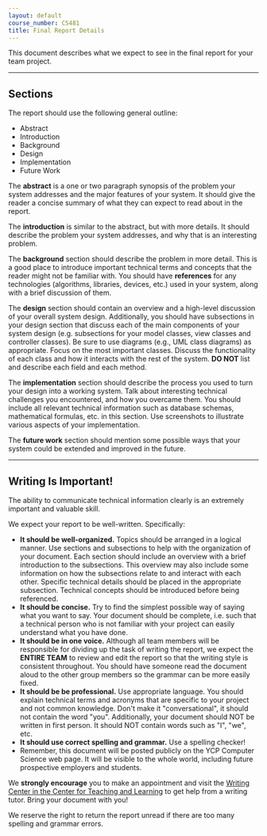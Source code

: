 ```yaml
---
layout: default
course_number: CS481
title: Final Report Details
---
```


This document describes what we expect to see in the final report for your team project.

--- --- --- --- --- --- --- --- --- --- --- --- --- --- --- --- --- --- --- --- --- --- --- ---



## Sections


The report should use the following general outline:

-   Abstract
-   Introduction
-   Background
-   Design
-   Implementation
-   Future Work

The **abstract** is a one or two paragraph synopsis of the problem your system addresses and the major features of your system. It should give the reader a concise summary of what they can expect to read about in the report.

The **introduction** is similar to the abstract, but with more details. It should describe the problem your system addresses, and why that is an interesting problem.

The **background** section should describe the problem in more detail. This is a good place to introduce important technical terms and concepts that the reader might not be familiar with. You should have **references** for any technologies (algorithms, libraries, devices, etc.) used in your system, along with a brief discussion of them.

The **design** section should contain an overview and a high-level discussion of your overall system design. Additionally, you should have subsections in your design section that discuss each of the main components of your system design (e.g. subsections for your model classes, view classes and controller classes). Be sure to use diagrams (e.g., UML class diagrams) as appropriate. Focus on the most important classes. Discuss the functionality of each class and how it interacts with the rest of the system. **DO NOT** list and describe each field and each method.

The **implementation** section should describe the process you used to turn your design into a working system. Talk about interesting technical challenges you encountered, and how you overcame them. You should include all relevant technical information such as database schemas, mathematical formulas, etc. in this section. Use screenshots to illustrate various aspects of your implementation.

The **future work** section should mention some possible ways that your system could be extended and improved in the future.

--- --- --- --- --- --- --- --- --- --- --- --- --- --- --- --- --- --- --- --- --- --- --- ---



## Writing Is Important!


The ability to communicate technical information clearly is an extremely important and valuable skill.

We expect your report to be well-written. Specifically:

-   **It should be well-organized.** Topics should be arranged in a logical manner. Use sections and subsections to help with the organization of your document. Each section should include an overview with a brief introduction to the subsections. This overview may also include some information on how the subsections relate to and interact with each other. Specific technical details should be placed in the appropriate subsection. Technical concepts should be introduced before being referenced.
-   **It should be concise.** Try to find the simplest possible way of saying what you want to say. Your document should be complete, i.e. such that a technical person who is not familiar with your project can easily understand what you have done.
-   **It should be in one voice.** Although all team members will be responsible for dividing up the task of writing the report, we expect the **ENTIRE TEAM** to review and edit the report so that the writing style is consistent throughout. You should have someone read the document aloud to the other group members so the grammar can be more easily fixed.
-   **It should be be professional.** Use appropriate language. You should explain technical terms and acronyms that are specific to your project and not common knowledge. Don't make it "conversational", it should not contain the word "you". Additionally, your document should NOT be written in first person. It should NOT contain words such as "I", "we", etc.
-   **It should use correct spelling and grammar.** Use a spelling checker!
-   Remember, this document will be posted publicly on the YCP Computer Science web page. It will be visible to the whole world, including future prospective employers and students.

We **strongly encourage** you to make an appointment and visit the [Writing Center in the Center for Teaching and Learning](http://www.ycp.edu/offices-and-services/center-for-teaching-and-learning/writing-center/) to get help from a writing tutor. Bring your document with you!

We reserve the right to return the report unread if there are too many spelling and grammar errors.
